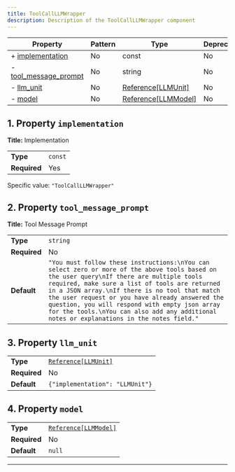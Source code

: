 ```yaml
---
title: ToolCallLLMWrapper
description: Description of the ToolCallLLMWrapper component
---
```


| Property                                       | Pattern | Type                | Deprecated | Definition | Title/Description   |
| ---------------------------------------------- | ------- | ------------------- | ---------- | ---------- | ------------------- |
| + [implementation](#implementation )           | No      | const               | No         | -          | Implementation      |
| - [tool_message_prompt](#tool_message_prompt ) | No      | string              | No         | -          | Tool Message Prompt |
| - [llm_unit](#llm_unit )                       | No      | [Reference[LLMUnit]](/docs/components/llmunit/overview)  | No         | -          | -                   |
| - [model](#model )                             | No      | [Reference[LLMModel]](/docs/components/llmmodel/overview) | No         | -          | -                   |

## <a name="implementation"></a>1. Property `implementation`

**Title:** Implementation

|              |         |
| ------------ | ------- |
| **Type**     | `const` |
| **Required** | Yes     |

Specific value: `"ToolCallLLMWrapper"`

## <a name="tool_message_prompt"></a>2. Property `tool_message_prompt`

**Title:** Tool Message Prompt

|              |                                                                                                                                                                                                                                                                                                                                                                                                                                             |
| ------------ | ------------------------------------------------------------------------------------------------------------------------------------------------------------------------------------------------------------------------------------------------------------------------------------------------------------------------------------------------------------------------------------------------------------------------------------------- |
| **Type**     | `string`                                                                                                                                                                                                                                                                                                                                                                                                                                    |
| **Required** | No                                                                                                                                                                                                                                                                                                                                                                                                                                          |
| **Default**  | `"You must follow these instructions:\nYou can select zero or more of the above tools based on the user query\nIf there are multiple tools required, make sure a list of tools are returned in a JSON array.\nIf there is no tool that match the user request or you have already answered the question, you will respond with empty json array for the tools.\nYou can also add any additional notes or explanations in the notes field."` |

## <a name="llm_unit"></a>3. Property `llm_unit`

|              |                                 |
| ------------ | ------------------------------- |
| **Type**     | [`Reference[LLMUnit]`](/docs/components/llmunit/overview)            |
| **Required** | No                              |
| **Default**  | `{"implementation": "LLMUnit"}` |

## <a name="model"></a>4. Property `model`

|              |                       |
| ------------ | --------------------- |
| **Type**     | [`Reference[LLMModel]`](/docs/components/llmmodel/overview) |
| **Required** | No                    |
| **Default**  | `null`                |

----------------------------------------------------------------------------------------------------------------------------
